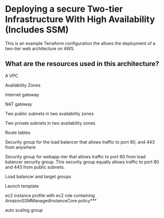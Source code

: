 # Deploying a secure Two-tier Infrastructure With High Availability (Includes SSM)

This is an example Terraform configuration the allows the deployment of a two-tier web architecture on AWS.

## What are the resources used in this architecture?

A VPC

Availability Zones

Internet gateway

NAT gateway

Two public subnets in two availability zones

Two private subnets in two availability zones

Route tables

Security group for the load balancer that allows traffic to port 80, and 443 from anywhere

Security group for webapp-tier that allows traffic to port 80 from load balancer security group. This security group equally allows traffic to port 80 and 443 from public subnets.

Load balancer and target groups

Launch template

ec2 instance profile with ec2 role containing AmazonSSMManagedInstanceCore policy***

auto scaling group
